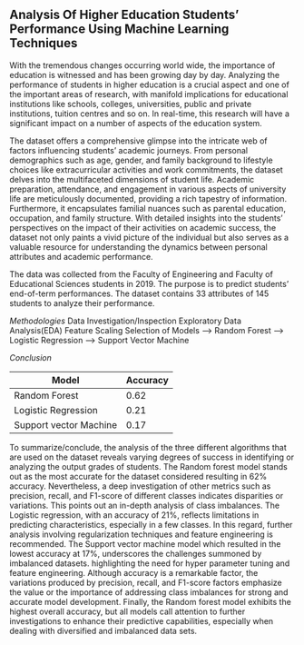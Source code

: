 ## Analysis Of Higher Education Students’ Performance Using Machine Learning Techniques

With the tremendous changes occurring world wide, the importance of education is witnessed and has been growing day by day.
Analyzing the performance of students in higher education is a crucial aspect and one of the important areas of research, with manifold implications for educational institutions like schools, colleges, universities, public and private institutions, tuition centres and so on. In real-time, this research will have a significant impact on a number of aspects of the education system.

The dataset offers a comprehensive glimpse into the intricate web of factors influencing students’ academic journeys. From personal demographics such as age,
gender, and family background to lifestyle choices like extracurricular activities and work commitments, the dataset delves into the multifaceted dimensions of student life. Academic preparation, attendance, and engagement in various aspects of university life are meticulously documented, providing a rich tapestry of information. Furthermore, it encapsulates familial nuances such as parental education, occupation, and family structure. With detailed insights into the students’ perspectives on the impact of their activities on academic success, the dataset not only paints a vivid picture of the individual but also serves as a valuable resource for understanding the dynamics between personal attributes and academic performance.

The data was collected from the Faculty of Engineering and Faculty of Educational Sciences students in 2019. The purpose is to predict students’ end-of-term performances. The dataset contains 33 attributes of 145 students to analyze their performance.


*Methodologies*
Data Investigation/Inspection
Exploratory Data Analysis(EDA)
Feature Scaling
Selection of Models
 --> Random Forest
 --> Logistic Regression
 --> Support Vector Machine

 *Conclusion*

|Model|Accuracy|
|-----|--------|
| Random Forest | 0.62 |
| Logistic Regression | 0.21 |
| Support vector Machine | 0.17 |

To summarize/conclude, the analysis of the three different algorithms that are used on the dataset reveals varying degrees of success in identifying or analyzing the output grades of students. The Random forest model stands out as the most accurate for the dataset considered resulting in 62% accuracy. Nevertheless, a deep investigation of other metrics such as precision, recall, and F1-score of different classes indicates disparities or variations. This points out an in-depth analysis of class imbalances. The Logistic regression, with an accuracy of 21%, reflects limitations in predicting characteristics, especially in a few classes. In this regard, further analysis involving regularization techniques and feature engineering is recommended. The Support vector machine model which resulted in the lowest accuracy at 17%, underscores the challenges summoned by imbalanced datasets. highlighting the need for hyper parameter tuning and feature engineering. Although accuracy is a remarkable factor, the variations produced by precision, recall, and F1-score factors emphasize the value or the importance of addressing class imbalances for strong and accurate model development. Finally, the Random forest model exhibits the highest overall accuracy, but all models call attention to further investigations to enhance their predictive capabilities, especially when dealing with diversified and imbalanced data sets.
